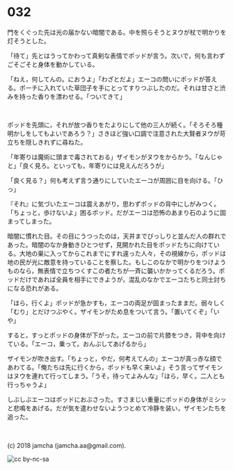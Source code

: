 # 032

門をくぐった先は光の届かない暗闇である。中を照らそうとヌウが杖で明かりを灯そうとした。  

「待て」先とはうってかわって真剣な表情でポッドが言う。次いで，何も言わずごそごそと身体を動かしている。  

「ねえ，何してんの。におうよ」「わざとだよ」エーコの問いにポッドが答える。ポーチに入れていた草団子を手にとってすりつぶしたのだ。それは甘さと渋みを持った香りを漂わせる。「ついてきて」  

<br>  

ポッドを先頭に，それが放つ香りをたよりにして他の三人が続く。「そろそろ種明かしをしてもよいであろう？」さきほど強い口調で注意された大賢者ヌウが苛立ちを隠しきれずに尋ねた。  

「年寄りは魔術に頭まで毒されておる」ザイモンがヌウをからかう。「なんじゃと」「良く見ろ。といっても，年寄りには見えんだろうが」  

「良く見る？」何も考えず言う通りにしていたエーコが周囲に目を向ける。「ひっ」  

『それ』に気づいたエーコは震えあがり，思わずポッドの背中にしがみつく。「ちょっと，歩けないよ」困るポッド。だがエーコは恐怖のあまり石のように固まってしまった。  

暗闇に慣れた目。その目にうつったのは，天井までびっしりと並んだ人の群れであった。暗闇のなか身動きひとつせず，見開かれた目をポッドたちに向けている。大地の巣に入ってからこれまでにすれ違った人々，その視線から，ポッドは地の民が光に敵意を持っていることを察した。もしこのなかで明かりをつけようものなら，無表情で立ちつくすこの者たちが一斉に襲いかかってくるだろう。ポッドだけであれば全員を相手にできようが，混乱のなかでエーコたちと同士討ちになる恐れがある。  

「ほら，行くよ」ポッドが急かすも，エーコの両足が固まったままだ。弱々しく「むり」とだけつぶやく。ザイモンがため息をついて言う。「置いてくぞ」「いや」  

すると，すっとポッドの身体が下がった。エーコの前で片膝をつき，背中を向けている。「エーコ，乗って。おんぶしてあげるから」  

ザイモンが吹き出す。「ちょっと，やだ，何考えてんの」エーコが真っ赤な顔であわてる。「俺たちは先に行くから，ポッドも早く来いよ」そう言ってザイモンはヌウを連れて行ってしまう。「うそ，待ってよみんな」「ほら，早く。二人とも行っちゃうよ」  

しぶしぶエーコはポッドにおぶさった。すさまじい重量にポッドの身体がミシッと悲鳴をあげる。だが気を遣わせないようつとめて冷静を装い，ザイモンたちを追った。  

<br>  
<br>  
(c) 2018 jamcha (jamcha.aa@gmail.com).  

![cc by-nc-sa](http://i.creativecommons.org/l/by-nc-sa/4.0/88x31.png)